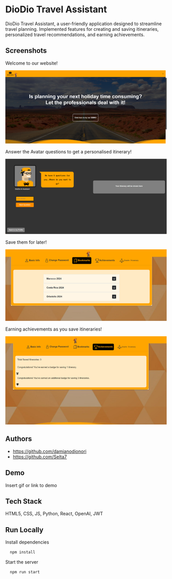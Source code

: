 
# DioDio Travel Assistant

DioDio Travel Assistant, a user-friendly
application designed to streamline travel
planning. Implemented features for creating and
saving itineraries, personalized travel
recommendations, and earning achievements.

## Screenshots

Welcome to our website!

<img src="Screenshot 2024-05-25 182716.png" width=700px>

Answer the Avatar questions to get a personalised itinerary!

<img src="Screenshot 2024-05-25 183113.png" width=700px>

Save them for later!

<img src="Screenshot 2024-03-18 154008.png" width=700px>

Earning achievements as you save itineraries!

<img src="Screenshot 2024-03-18 153708.png" width=700px>

## Authors

- https://github.com/damianodionori
- https://github.com/Selta7


## Demo

Insert gif or link to demo


## Tech Stack

HTML5, CSS, JS, Python, React, OpenAI, JWT


## Run Locally

Install dependencies

```bash
  npm install
```

Start the server

```bash
  npm run start
```


